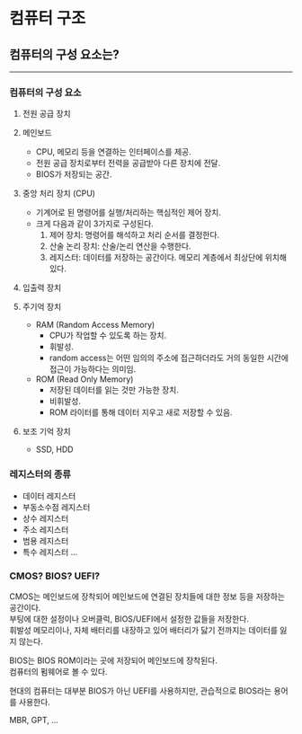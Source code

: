 # 컴퓨터 구조

## 컴퓨터의 구성 요소는?

---

### 컴퓨터의 구성 요소

1. 전원 공급 장치

2. 메인보드
   - CPU, 메모리 등을 연결하는 인터페이스를 제공.
   - 전원 공급 장치로부터 전력을 공급받아 다른 장치에 전달.
   - BIOS가 저장되는 공간.

3. 중앙 처리 장치 (CPU)
   - 기계어로 된 명령어를 실행/처리하는 핵심적인 제어 장치.  
   - 크게 다음과 같이 3가지로 구성된다.
     1. 제어 장치: 명령어를 해석하고 처리 순서를 결정한다.
     2. 산술 논리 장치: 산술/논리 연산을 수행한다.
     3. 레지스터: 데이터를 저장하는 공간이다. 메모리 계층에서 최상단에 위치해 있다.

4. 입출력 장치

5. 주기억 장치
   - RAM (Random Access Memory)
     - CPU가 작업할 수 있도록 하는 장치.
     - 휘발성.  
     - random access는 어떤 임의의 주소에 접근하더라도 거의 동일한 시간에 접근이 가능하다는 의미임.  
   - ROM (Read Only Memory)
     - 저장된 데이터를 읽는 것만 가능한 장치.
     - 비휘발성.
     - ROM 라이터를 통해 데이터 지우고 새로 저장할 수 있음.

6. 보조 기억 장치
   - SSD, HDD

### 레지스터의 종류
- 데이터 레지스터
- 부동소수점 레지스터
- 상수 레지스터
- 주소 레지스터
- 범용 레지스터
- 특수 레지스터
...

### CMOS? BIOS? UEFI?

CMOS는 메인보드에 장착되어 메인보드에 연결된 장치들에 대한 정보 등을 저장하는 공간이다.  
부팅에 대한 설정이나 오버클럭, BIOS/UEFI에서 설정한 값들을 저장한다.  
휘발성 메모리이나, 자체 배터리를 내장하고 있어 배터리가 닳기 전까지는 데이터를 잃지 않는다.  

BIOS는 BIOS ROM이라는 곳에 저장되어 메인보드에 장착된다.  
컴퓨터의 펌웨어로 볼 수 있다.

현대의 컴퓨터는 대부분 BIOS가 아닌 UEFI를 사용하지만, 관습적으로 BIOS라는 용어를 사용한다.  

MBR, GPT, ...

